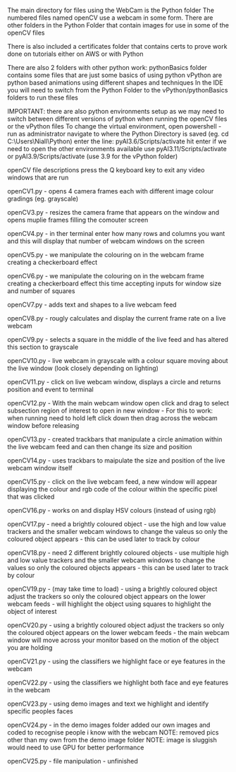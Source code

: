 The main directory for files using the WebCam is the Python folder The numbered files named openCV use a webcam in some form. There are other folders in the Python Folder that contain images for use in some of the openCV files

There is also included a certificates folder that contains certs to prove work done on tutorials either on AWS or with Python

There are also 2 folders with other python work: pythonBasics folder contains some files that are just some basics of using python vPython are python based animations using different shapes and techniques In the IDE you will need to switch from the Python Folder to the vPython/pythonBasics folders to run these files

IMPORTANT: there are also python environments setup as we may need to switch between different versions of python when running the openCV files or the vPython files To change the virtual environment, open powershell - run as administrator navigate to where the Python Directory is saved (eg. cd C:\Users\Niall\Python) enter the line: pyAI3.6/Scripts/activate hit enter if we need to open the other environments available use pyAI3.11/Scripts/activate or pyAI3.9/Scripts/activate (use 3.9 for the vPython folder)

openCV file descriptions press the Q keyboard key to exit any video windows that are run

openCV1.py - opens 4 camera frames each with different image colour gradings (eg. grayscale)

openCV3.py - resizes the camera frame that appears on the window and opens muplie frames filling the comouter screen

openCV4.py - in ther terminal enter how many rows and columns you want and this will display that number of webcam windows on the screen

openCV5.py - we manipulate the colouring on in the webcam frame creating a checkerboard effect

openCV6.py - we manipulate the colouring on in the webcam frame creating a checkerboard effect this time accepting inputs for window size and number of squares

openCV7.py - adds text and shapes to a live webcam feed

openCV8.py - rougly calculates and display the current frame rate on a live webcam

openCV9.py - selects a square in the middle of the live feed and has altered this section to grayscale

openCV10.py - live webcam in grayscale with a colour square moving about the live window (look closely depending on lighting)

openCV11.py - click on live webcam window, displays a circle and returns position and event to terminal

openCV12.py - With the main webcam window open click and drag to select subsection region of interest to open in new window - For this to work: when running need to hold left click down then drag across the webcam window before releasing

openCV13.py - created trackbars that manipulate a circle animation within the live webcam feed and can then change its size and position

openCV14.py - uses trackbars to maipulate the size and position of the live webcam window itself

openCV15.py - click on the live webcam feed, a new window will appear displaying the colour and rgb code of the colour within the specific pixel that was clicked

openCV16.py - works on and display HSV colours (instead of using rgb)

openCV17.py - need a brightly coloured object - use the high and low value trackers and the smaller webcam windows to change the valeus so only the coloured object appears - this can be used later to track by colour

openCV18.py - need 2 different brightly coloured objects - use multiple high and low value trackers and the smaller webcam windows to change the values so only the coloured objects appears - this can be used later to track by colour

openCV19.py - (may take time to load) - using a brightly coloured object adjust the trackers so only the coloured object appears on the lower webcam feeds - will highlight the object using squares to highlight the object of interest

openCV20.py - using a brightly coloured object adjust the trackers so only the coloured object appears on the lower webcam feeds - the main webcam window will move across your monitor based on the motion of the object you are holding

openCV21.py - using the classifiers we highlight face or eye features in the webcam

openCV22.py - using the classifiers we highlight both face and eye features in the webcam

openCV23.py - using demo images and text we highlight and identify specific peoples faces

openCV24.py - in the demo images folder added our own images and coded to recognise people i know with the webcam NOTE: removed pics other than my own from the demo image folder NOTE: image is sluggish would need to use GPU for better performance

openCV25.py - file manipulation - unfinished
